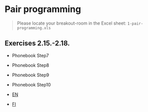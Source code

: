 
# Pair programming

> Please locate your breakout-room in the Excel sheet: `1-pair-programming.xls`

## Exercises 2.15.-2.18.

- Phonebook Step7 
- Phonebook Step8
- Phonebook Step9
- Phonebook Step10


- [EN](https://fullstackopen.com/en/part2/altering_data_in_server#exercises-2-15-2-18)
- [FI](https://fullstackopen.com/osa2/palvelimella_olevan_datan_muokkaaminen#tehtavat-2-15-2-18)


